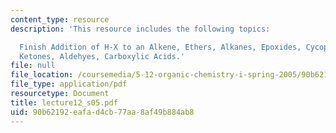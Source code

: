```yaml
---
content_type: resource
description: 'This resource includes the following topics:

  Finish Addition of H-X to an Alkene, Ethers, Alkanes, Epoxides, Cycopropane, and
  Ketones, Aldehyes, Carboxylic Acids.'
file: null
file_location: /coursemedia/5-12-organic-chemistry-i-spring-2005/90b62192eafad4cb77aa8af49b884ab8_lecture12_s05.pdf
file_type: application/pdf
resourcetype: Document
title: lecture12_s05.pdf
uid: 90b62192-eafa-d4cb-77aa-8af49b884ab8
---
```

